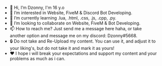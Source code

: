 - 👋 Hi, I’m Dzonny, I'm 16 y.o
- 👀 I’m interested in Website, FiveM & Discord Bot Developing.
- 🌱 I’m currently learning .lua, .html, .css, .js, .cpp, .py.
- 💞️ I’m looking to collaborate on Website, FiveM & Bot Developing.
- 📫 How to reach me? Just send me a message here haha, or take another option and message me on my discord: Dzonny#5668.
- 🔒 Do not take and Re-Upload my content. You can use it, and adjust it to your liking's, but do not take it and mark it as yours!
- ❤️ I hope i will break your expectations and support my content and your problems as much as i can.
